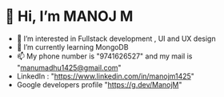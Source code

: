 # 👋 Hi, I’m MANOJ M
 - 👀 I’m interested in Fullstack development , UI and UX design 
 - 🌱 I’m currently learning MongoDB
 - 📫 My phone number is "9741626527" and my mail is "manumadhu1425@gmail.com" 
 - LinkedIn : "https://www.linkedin.com/in/manojm1425"
 - Google developers profile "https://g.dev/ManojM"
